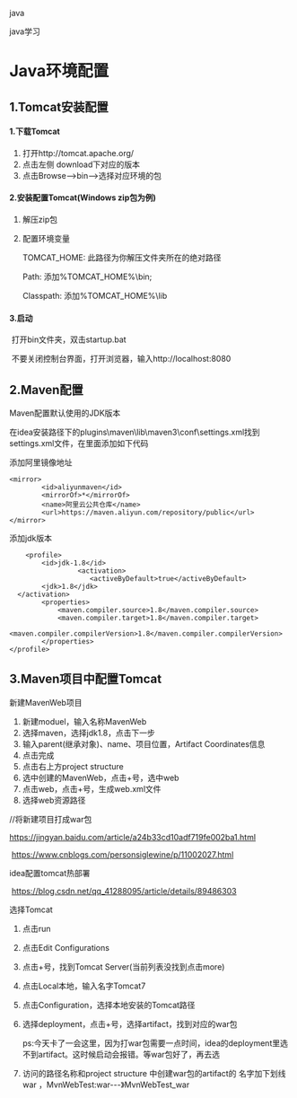 java

java学习

# Java环境配置

## 1.Tomcat安装配置

#### 1.下载Tomcat

1. 打开http://tomcat.apache.org/
2. 点击左侧 download下对应的版本
3. 点击Browse-->bin-->选择对应环境的包

#### 2.安装配置Tomcat(Windows zip包为例)

1. 解压zip包

2. 配置环境变量

   TOMCAT_HOME: 此路径为你解压文件夹所在的绝对路径

   Path: 添加%TOMCAT_HOME%\bin;

   Classpath: 添加%TOMCAT_HOME%\lib

#### 3.启动

​	打开bin文件夹，双击startup.bat

​	不要关闭控制台界面，打开浏览器，输入http://localhost:8080

## 2.Maven配置

Maven配置默认使用的JDK版本

在idea安装路径下的plugins\maven\lib\maven3\conf\settings.xml找到settings.xml文件，在里面添加如下代码

添加阿里镜像地址

	<mirror>
			<id>aliyunmaven</id>
			<mirrorOf>*</mirrorOf>
			<name>阿里云公共仓库</name>
			<url>https://maven.aliyun.com/repository/public</url>
	</mirror>	
添加jdk版本

		<profile>
			<id>jdk-1.8</id>    
					 <activation>    
						<activeByDefault>true</activeByDefault>    
			<jdk>1.8</jdk>    
	  </activation>  
			<properties>    
				<maven.compiler.source>1.8</maven.compiler.source>    
				<maven.compiler.target>1.8</maven.compiler.target>    
				<maven.compiler.compilerVersion>1.8</maven.compiler.compilerVersion>    
			</properties>    
	</profile>


## 3.Maven项目中配置Tomcat

新建MavenWeb项目

1. 新建moduel，输入名称MavenWeb
2. 选择maven，选择jdk1.8，点击下一步
3. 输入parent(继承对象)、name、项目位置，Artifact Coordinates信息
4. 点击完成
5. 点击右上方project structure
6. 选中创建的MavenWeb，点击+号，选中web
7. 点击web，点击+号，生成web.xml文件
8. 选择web资源路径

//将新建项目打成war包

https://jingyan.baidu.com/article/a24b33cd10adf719fe002ba1.html

​	https://www.cnblogs.com/personsiglewine/p/11002027.html

idea配置tomcat热部署

​	https://blog.csdn.net/qq_41288095/article/details/89486303

选择Tomcat

1. 点击run

2. 点击Edit Configurations

3. 点击+号，找到Tomcat Server(当前列表没找到点击more)

4. 点击Local本地，输入名字Tomcat7

5. 点击Configuration，选择本地安装的Tomcat路径

6. 选择deployment，点击+号，选择artifact，找到对应的war包

    ps:今天卡了一会这里，因为打war包需要一点时间，idea的deployment里选不到artifact。这时候启动会报错。等war包好了，再去选

7. 访问的路径名称和project structure 中创建war包的artifact的 名字加下划线war ，MvnWebTest:war---》MvnWebTest_war

